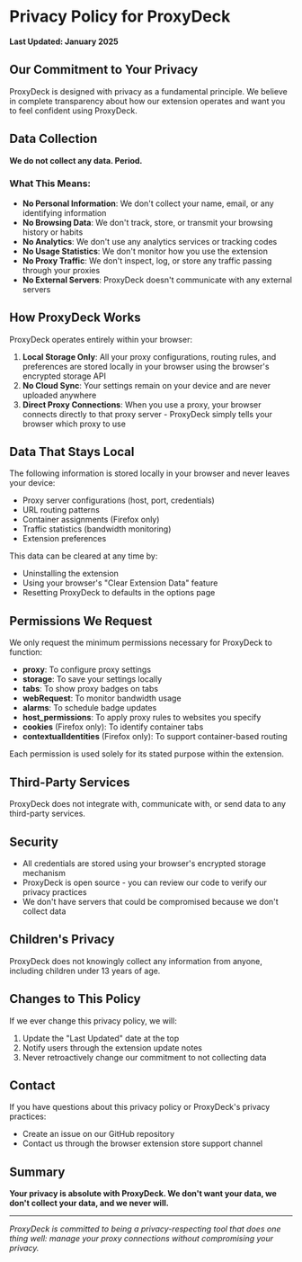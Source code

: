 # Privacy Policy for ProxyDeck

**Last Updated: January 2025**

## Our Commitment to Your Privacy

ProxyDeck is designed with privacy as a fundamental principle. We believe in complete transparency about how our extension operates and want you to feel confident using ProxyDeck.

## Data Collection

**We do not collect any data. Period.**

### What This Means:

- **No Personal Information**: We don't collect your name, email, or any identifying information
- **No Browsing Data**: We don't track, store, or transmit your browsing history or habits
- **No Analytics**: We don't use any analytics services or tracking codes
- **No Usage Statistics**: We don't monitor how you use the extension
- **No Proxy Traffic**: We don't inspect, log, or store any traffic passing through your proxies
- **No External Servers**: ProxyDeck doesn't communicate with any external servers

## How ProxyDeck Works

ProxyDeck operates entirely within your browser:

1. **Local Storage Only**: All your proxy configurations, routing rules, and preferences are stored locally in your browser using the browser's encrypted storage API
2. **No Cloud Sync**: Your settings remain on your device and are never uploaded anywhere
3. **Direct Proxy Connections**: When you use a proxy, your browser connects directly to that proxy server - ProxyDeck simply tells your browser which proxy to use

## Data That Stays Local

The following information is stored locally in your browser and never leaves your device:

- Proxy server configurations (host, port, credentials)
- URL routing patterns
- Container assignments (Firefox only)
- Traffic statistics (bandwidth monitoring)
- Extension preferences

This data can be cleared at any time by:
- Uninstalling the extension
- Using your browser's "Clear Extension Data" feature
- Resetting ProxyDeck to defaults in the options page

## Permissions We Request

We only request the minimum permissions necessary for ProxyDeck to function:

- **proxy**: To configure proxy settings
- **storage**: To save your settings locally
- **tabs**: To show proxy badges on tabs
- **webRequest**: To monitor bandwidth usage
- **alarms**: To schedule badge updates
- **host_permissions**: To apply proxy rules to websites you specify
- **cookies** (Firefox only): To identify container tabs
- **contextualIdentities** (Firefox only): To support container-based routing

Each permission is used solely for its stated purpose within the extension.

## Third-Party Services

ProxyDeck does not integrate with, communicate with, or send data to any third-party services.

## Security

- All credentials are stored using your browser's encrypted storage mechanism
- ProxyDeck is open source - you can review our code to verify our privacy practices
- We don't have servers that could be compromised because we don't collect data

## Children's Privacy

ProxyDeck does not knowingly collect any information from anyone, including children under 13 years of age.

## Changes to This Policy

If we ever change this privacy policy, we will:
1. Update the "Last Updated" date at the top
2. Notify users through the extension update notes
3. Never retroactively change our commitment to not collecting data

## Contact

If you have questions about this privacy policy or ProxyDeck's privacy practices:
- Create an issue on our GitHub repository
- Contact us through the browser extension store support channel

## Summary

**Your privacy is absolute with ProxyDeck. We don't want your data, we don't collect your data, and we never will.**

---

*ProxyDeck is committed to being a privacy-respecting tool that does one thing well: manage your proxy connections without compromising your privacy.*